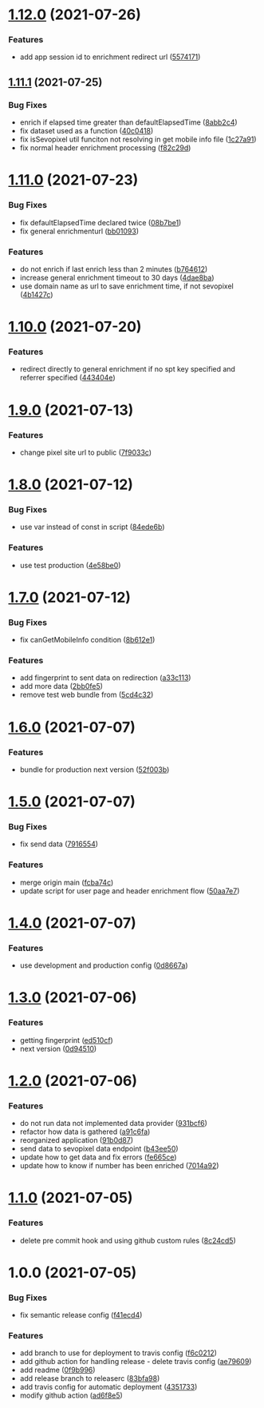 # [1.12.0](https://github.com/txtghana/enrich/compare/v1.11.1...v1.12.0) (2021-07-26)


### Features

* add app session id to enrichment redirect url ([5574171](https://github.com/txtghana/enrich/commit/5574171a2a84aa3048272920e6b70eb665442704))

## [1.11.1](https://github.com/txtghana/enrich/compare/v1.11.0...v1.11.1) (2021-07-25)


### Bug Fixes

* enrich if elapsed time greater than defaultElapsedTime ([8abb2c4](https://github.com/txtghana/enrich/commit/8abb2c4f88695fc223f378dc2c4675a374a3588e))
* fix dataset used as a function ([40c0418](https://github.com/txtghana/enrich/commit/40c0418702afb83eba0924d7b2a4eef93d6d9651))
* fix isSevopixel util funciton not resolving in get mobile info file ([1c27a91](https://github.com/txtghana/enrich/commit/1c27a9162d256919ea0ceeaf4d7407dbdf3be464))
* fix normal header enrichment processing ([f82c29d](https://github.com/txtghana/enrich/commit/f82c29d071c63be720c6ebe5a9b1a2ca19889a0a))

# [1.11.0](https://github.com/txtghana/enrich/compare/v1.10.0...v1.11.0) (2021-07-23)


### Bug Fixes

* fix defaultElapsedTime declared twice ([08b7be1](https://github.com/txtghana/enrich/commit/08b7be1f2e4c1b83c014263dddad888583e5a0a0))
* fix general enrichmenturl ([bb01093](https://github.com/txtghana/enrich/commit/bb010937ead88414fdef5800c2a5b3b55d2c08b7))


### Features

* do not enrich if last enrich less than 2 minutes ([b764612](https://github.com/txtghana/enrich/commit/b7646121898644b823ad69d061f33eda51e474d5))
* increase general enrichment timeout to 30 days ([4dae8ba](https://github.com/txtghana/enrich/commit/4dae8bad1492c5e785462925d68d78172caf24dc))
* use domain name as url to save enrichment time, if not sevopixel ([4b1427c](https://github.com/txtghana/enrich/commit/4b1427c221c550d305e9b5363b3c108cb2e62363))

# [1.10.0](https://github.com/txtghana/enrich/compare/v1.9.0...v1.10.0) (2021-07-20)


### Features

* redirect directly to general enrichment if no spt key specified and referrer specified ([443404e](https://github.com/txtghana/enrich/commit/443404eed30d81db7a3a9b1ce88dc9bb9e3a7733))

# [1.9.0](https://github.com/txtghana/enrich/compare/v1.8.0...v1.9.0) (2021-07-13)


### Features

* change pixel site url to public ([7f9033c](https://github.com/txtghana/enrich/commit/7f9033c0fcb55b8b892de3b5c747008fbbab98dc))

# [1.8.0](https://github.com/txtghana/enrich/compare/v1.7.0...v1.8.0) (2021-07-12)


### Bug Fixes

* use var instead of const in script ([84ede6b](https://github.com/txtghana/enrich/commit/84ede6b890abe31c7971c58a53429d55c66c4837))


### Features

* use test production ([4e58be0](https://github.com/txtghana/enrich/commit/4e58be021db4f358135847944052121336fc9b70))

# [1.7.0](https://github.com/txtghana/enrich/compare/v1.6.0...v1.7.0) (2021-07-12)


### Bug Fixes

* fix canGetMobileInfo condition ([8b612e1](https://github.com/txtghana/enrich/commit/8b612e182e9e66d1b611f975077d74cf2215baeb))


### Features

* add fingerprint to sent data on redirection ([a33c113](https://github.com/txtghana/enrich/commit/a33c113bf69fc484ec9b2e581fe1f87958cbd02a))
* add more data ([2bb0fe5](https://github.com/txtghana/enrich/commit/2bb0fe51af8cfe63c914f7d37e9001505230fe2a))
* remove test web bundle from ([5cd4c32](https://github.com/txtghana/enrich/commit/5cd4c32e1f1bb5feb80f010082a2571f2314dbd6))

# [1.6.0](https://github.com/txtghana/enrich/compare/v1.5.0...v1.6.0) (2021-07-07)


### Features

* bundle for production next version ([52f003b](https://github.com/txtghana/enrich/commit/52f003becfde5883c5d5d7102ee30c78c744ebb8))

# [1.5.0](https://github.com/txtghana/enrich/compare/v1.4.0...v1.5.0) (2021-07-07)


### Bug Fixes

* fix send data ([7916554](https://github.com/txtghana/enrich/commit/7916554b5787371ad8bd1a26674b7ac48f17c322))


### Features

* merge origin main ([fcba74c](https://github.com/txtghana/enrich/commit/fcba74c33aafa030fe8f59ce7787a507ae085d57))
* update script for user page and header enrichment flow ([50aa7e7](https://github.com/txtghana/enrich/commit/50aa7e7b79a955c5f8b275f25c802a368a97e7c2))

# [1.4.0](https://github.com/txtghana/enrich/compare/v1.3.0...v1.4.0) (2021-07-07)


### Features

* use development and production config ([0d8667a](https://github.com/txtghana/enrich/commit/0d8667ad760a0cc358cb7edcb3ed066d33fae438))

# [1.3.0](https://github.com/txtghana/enrich/compare/v1.2.0...v1.3.0) (2021-07-06)


### Features

* getting fingerprint ([ed510cf](https://github.com/txtghana/enrich/commit/ed510cf35705f2ee0037dc12f952f4344487514e))
* next version ([0d94510](https://github.com/txtghana/enrich/commit/0d9451088d54b1aec67d1be785e9cc156a4b094b))

# [1.2.0](https://github.com/txtghana/enrich/compare/v1.1.0...v1.2.0) (2021-07-06)


### Features

* do not run data not implemented data provider ([931bcf6](https://github.com/txtghana/enrich/commit/931bcf674ef2b7c12dd0345c2098d345166e2a81))
* refactor how data is gathered ([a91c6fa](https://github.com/txtghana/enrich/commit/a91c6fa49e7215d1a3b31d9d53822f9c8b63dc9d))
* reorganized application ([91b0d87](https://github.com/txtghana/enrich/commit/91b0d875daa7696bd0ec2e311f3d018eb99e6f80))
* send data to sevopixel data endpoint ([b43ee50](https://github.com/txtghana/enrich/commit/b43ee5063de26dc272f476679023667af49be1d6))
* update how to get data and fix errors ([fe665ce](https://github.com/txtghana/enrich/commit/fe665ce9cd8979e7fad4b08851f57acd0d487cd3))
* update how to know if number has been enriched ([7014a92](https://github.com/txtghana/enrich/commit/7014a92e5c239e457cacf691aba3766128ebc1c0))

# [1.1.0](https://github.com/txtghana/enrich/compare/v1.0.0...v1.1.0) (2021-07-05)


### Features

* delete pre commit hook and using github custom rules ([8c24cd5](https://github.com/txtghana/enrich/commit/8c24cd5bb38145c01b313ac78339159437e97ffc))

# 1.0.0 (2021-07-05)


### Bug Fixes

* fix semantic release config ([f41ecd4](https://github.com/txtghana/enrich/commit/f41ecd4718fa03cfbefa12c63de59aa2232ccf12))


### Features

* add branch to use for deployment to travis config ([f6c0212](https://github.com/txtghana/enrich/commit/f6c02121594b4c69a98d8c19472d5aeae11406e8))
* add github action for handling release - delete travis config ([ae79609](https://github.com/txtghana/enrich/commit/ae79609d1d941b24807f47fabcf460297205934d))
* add readme ([0f9b996](https://github.com/txtghana/enrich/commit/0f9b996e3703490eb25dccddfdfc22c1929c7a4d))
* add release branch to releaserc ([83bfa98](https://github.com/txtghana/enrich/commit/83bfa98768f9f6c8419a39ae3940f7a35afc3f3c))
* add travis config for automatic deployment ([4351733](https://github.com/txtghana/enrich/commit/435173376bf0b8c993d4aacf282597fd3d11656b))
* modify github action ([ad6f8e5](https://github.com/txtghana/enrich/commit/ad6f8e5fe12fe567ceef6f17e7a3c713c7243122))
